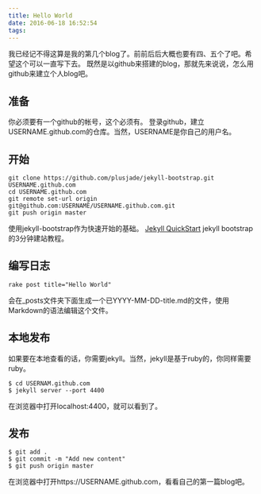 ```yaml
---
title: Hello World
date: 2016-06-18 16:52:54
tags:
---
```

我已经记不得这算是我的第几个blog了。前前后后大概也要有四、五个了吧。希望这个可以一直写下去。
既然是以github来搭建的blog，那就先来说说，怎么用github来建立个人blog吧。

## 准备

你必须要有一个github的帐号，这个必须有。
登录github，建立USERNAME.github.com的仓库。当然，USERNAME是你自己的用户名。

## 开始

```
git clone https://github.com/plusjade/jekyll-bootstrap.git USERNAME.github.com
cd USERNAME.github.com
git remote set-url origin git@github.com:USERNAME/USERNAME.github.com.git
git push origin master
```
使用jekyll-bootstrap作为快速开始的基础。
[Jekyll QuickStart](http://jekyllbootstrap.com/usage/jekyll-quick-start.html) jekyll bootstrap的3分钟建站教程。

## 编写日志

``rake post title="Hello World"``

会在_posts文件夹下面生成一个已YYYY-MM-DD-title.md的文件，使用Markdown的语法编辑这个文件。

## 本地发布

如果要在本地查看的话，你需要jekyll。当然，jekyll是基于ruby的，你同样需要ruby。
```
$ cd USERNAM.github.com
$ jekyll server --port 4400
```

在浏览器中打开localhost:4400，就可以看到了。

## 发布

```
$ git add .
$ git commit -m "Add new content"
$ git push origin master
```
在浏览器中打开https://USERNAME.github.com，看看自己的第一篇blog吧。

